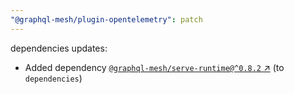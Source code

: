 ```yaml
---
"@graphql-mesh/plugin-opentelemetry": patch
---
```

dependencies updates:
  - Added dependency [`@graphql-mesh/serve-runtime@^0.8.2` ↗︎](https://www.npmjs.com/package/@graphql-mesh/serve-runtime/v/0.8.2) (to `dependencies`)
